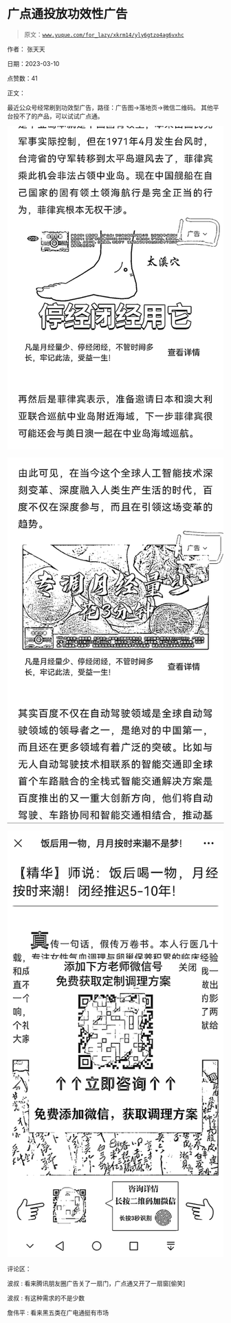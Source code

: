 # 广点通投放功效性广告

> 原文：[`www.yuque.com/for_lazy/xkrm14/yly6gtzo4ag6vxhc`](https://www.yuque.com/for_lazy/xkrm14/yly6gtzo4ag6vxhc)

作者： 张天天 

日期：2023-03-10 

点赞数：41 

正文： 

最近公众号经常刷到功效型广告，路径：广告图→落地页→微信二维码。 其他平台投不了的产品，可以试试广点通。 

![](img/e5320ef7f5d0159e033a4b94bd4aeff0.png)  

![](img/2b656bc45b62bf5769fcf4139e2a03bc.png) 

![](img/a5e5b5219cd082c77125fc24e4fcb3ea.png)  

评论区： 

波叔 : 看来腾讯朋友圈广告关了一扇门，广点通又开了一扇窗[偷笑] 

波叔 : 有这种需求的不是少数 

詹伟平 : 看来黑五类在广电通挺有市场 

